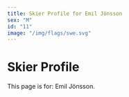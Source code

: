 ```yaml
---
title: Skier Profile for Emil Jönsson
sex: "M"
id: "11"
image: "/img/flags/swe.svg" 
---
```


# Skier Profile

This page is for: Emil Jönsson.
    